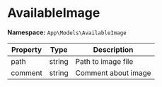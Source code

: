 # AvailableImage

**Namespace:** `App\Models\AvailableImage`

| Property | Type   | Description         |
| -------- | ------ | ------------------- |
| path     | string | Path to image file  |
| comment  | string | Comment about image |
